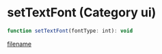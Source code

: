 # setTextFont (Category ui)

```js
function setTextFont(fontType: int): void
```

[filename](setTextFont_m.md ':include')